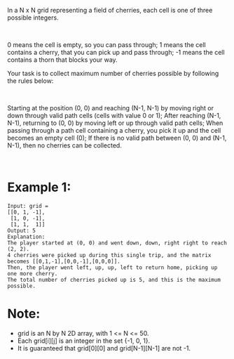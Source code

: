 In a N x N grid representing a field of cherries, each cell is one of three possible integers.

 

0 means the cell is empty, so you can pass through;
1 means the cell contains a cherry, that you can pick up and pass through;
-1 means the cell contains a thorn that blocks your way.
 

Your task is to collect maximum number of cherries possible by following the rules below:

 

Starting at the position (0, 0) and reaching (N-1, N-1) by moving right or down through valid path cells (cells with value 0 or 1);
After reaching (N-1, N-1), returning to (0, 0) by moving left or up through valid path cells;
When passing through a path cell containing a cherry, you pick it up and the cell becomes an empty cell (0);
If there is no valid path between (0, 0) and (N-1, N-1), then no cherries can be collected.
 

 

# Example 1:
```
Input: grid =
[[0, 1, -1],
 [1, 0, -1],
 [1, 1,  1]]
Output: 5
Explanation: 
The player started at (0, 0) and went down, down, right right to reach (2, 2).
4 cherries were picked up during this single trip, and the matrix becomes [[0,1,-1],[0,0,-1],[0,0,0]].
Then, the player went left, up, up, left to return home, picking up one more cherry.
The total number of cherries picked up is 5, and this is the maximum possible.
```

# Note:

- grid is an N by N 2D array, with 1 <= N <= 50.
- Each grid[i][j] is an integer in the set {-1, 0, 1}.
- It is guaranteed that grid[0][0] and grid[N-1][N-1] are not -1.